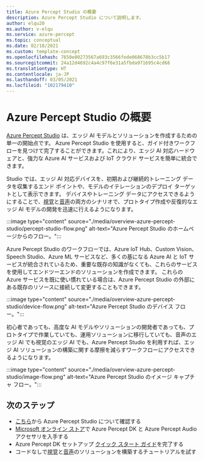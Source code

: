 ```yaml
---
title: Azure Percept Studio の概要
description: Azure Percept Studio について説明します。
author: elqu20
ms.author: v-elqu
ms.service: azure-percept
ms.topic: conceptual
ms.date: 02/18/2021
ms.custom: template-concept
ms.openlocfilehash: 7650e80273567a693c3566fede068678b3cc5b17
ms.sourcegitcommit: 24a12d4692c4a4c97f6e31a5fbda971695c4cd68
ms.translationtype: HT
ms.contentlocale: ja-JP
ms.lasthandoff: 03/05/2021
ms.locfileid: "102179410"
---
```

# <a name="azure-percept-studio-overview"></a>Azure Percept Studio の概要

[Azure Percept Studio](https://go.microsoft.com/fwlink/?linkid=2135819) は、エッジ AI モデルとソリューションを作成するための単一の開始点です。 Azure Percept Studio を使用すると、ガイド付きワークフローを見つけて完了することができます。これにより、エッジ AI 対応ハードウェアと、強力な Azure AI サービスおよび IoT クラウド サービスを簡単に統合できます。

Studio では、エッジ AI 対応デバイスを、初期および継続的トレーニング データを収集するエンド ポイントや、モデルのイテレーションのデプロイ ターゲットとして表示できます。 デバイスやトレーニング データにアクセスできるようにすることで、[視覚](./tutorial-nocode-vision.md)と[音声](./tutorial-no-code-speech.md)の両方のシナリオで、プロトタイプ作成や反復的なエッジ AI モデルの開発を迅速に行えるようになります。

:::image type="content" source="./media/overview-azure-percept-studio/percept-studio-flow.png" alt-text="Azure Percept Studio のホームページからのフロー。":::

Azure Percept Studio のワークフローでは、Azure IoT Hub、Custom Vision、Speech Studio、Azure ML サービスなど、多くの基になる Azure AI と IoT サービスが統合されているため、重要な既存の知識がなくても、これらのサービスを使用してエンドツーエンドのソリューションを作成できます。 これらの Azure サービスを既に使い慣れている場合は、Azure Percept Studio の外部にある既存のリソースに接続して変更することもできます。

:::image type="content" source="./media/overview-azure-percept-studio/device-flow.png" alt-text="Azure Percept Studio のデバイス フロー。":::

初心者であっても、高度な AI モデルやソリューションの開発者であっても、プロトタイプで作業していても、運用ソリューションに移行していても、音声のエッジ AI でも視覚のエッジ AI でも、Azure Percept Studio を利用すれば、エッジ AI ソリューションの構築に関する摩擦を減らすワークフローにアクセスできるようになります。

:::image type="content" source="./media/overview-azure-percept-studio/image-flow.png" alt-text="Azure Percept Studio のイメージ キャプチャ フロー。":::

## <a name="next-steps"></a>次のステップ

- [こちら](https://go.microsoft.com/fwlink/?linkid=2135819)から Azure Percept Studio について確認する
- [Microsoft オンライン ストア](https://go.microsoft.com/fwlink/p/?LinkId=2155270)で Azure Percept DK と Azure Percept Audio アクセサリを入手する
- Azure Percept DK セットアップ [クイック スタート ガイド](./quickstart-percept-dk-set-up.md)を完了する
- コードなしで[視覚](./tutorial-nocode-vision.md)と[音声](./tutorial-no-code-speech.md)のソリューションを構築するチュートリアルを試す
